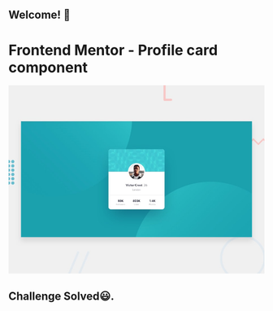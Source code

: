 ## Welcome! 👋

# Frontend Mentor - Profile card component

![Design preview for the Profile card component coding challenge](./design/desktop-preview.jpg)

## Challenge Solved😃.
